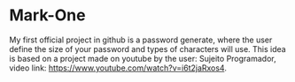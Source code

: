 # Mark-One
My first official project in github is a password generate, where the user define the size of your password and types of characters will use.
This idea is based on a project made on youtube by the user: Sujeito Programador, video link: https://www.youtube.com/watch?v=i6t2jaRxos4.
